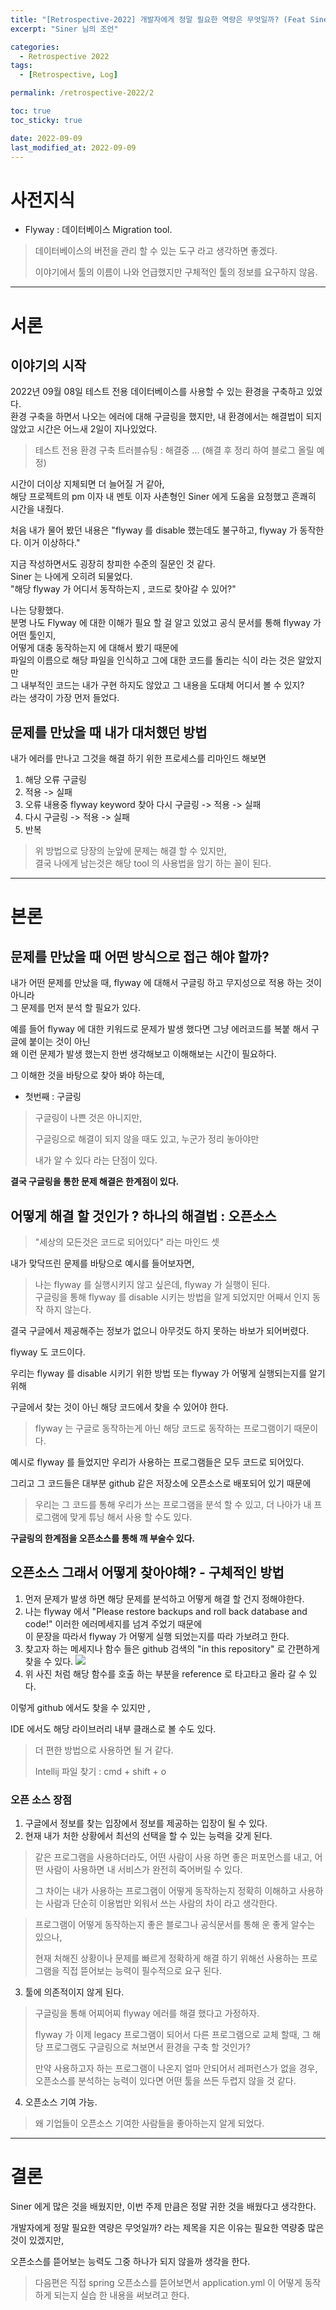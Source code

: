 ```yaml
---
title: "[Retrospective-2022] 개발자에게 정말 필요한 역량은 무엇일까? (Feat Siner)"
excerpt: "Siner 님의 조언"

categories:
  - Retrospective 2022
tags:
  - [Retrospective, Log]

permalink: /retrospective-2022/2

toc: true
toc_sticky: true

date: 2022-09-09
last_modified_at: 2022-09-09
---
```


# 사전지식

 - Flyway : 데이터베이스 Migration tool.
>데이터베이스의 버전을 관리 할 수 있는 도구 라고 생각하면 좋겠다.
> 
>이야기에서 툴의 이름이 나와 언급했지만 구체적인 툴의 정보를 요구하지 않음.

---
# 서론
## 이야기의 시작
2022년 09월 08일 테스트 전용 데이터베이스를 사용할 수 있는 환경을 구축하고 있었다.<br>
환경 구축을 하면서 나오는 에러에 대해 구글링을 했지만, 내 환경에서는 해결법이 되지 않았고 시간은 어느새 2일이 지나있었다. <br>
>테스트 전용 환경 구축 트러블슈팅 : 해결중 ... (해결 후 정리 하여 블로그 올릴 예정)

시간이 더이상 지체되면 더 늘어질 거 같아, <br>
해당 프로젝트의 pm 이자 내 멘토 이자 사촌형인 Siner 에게 도움을 요청했고 흔쾌히 시간을 내줬다.<br>

처음 내가 물어 봤던 내용은 "flyway 를 disable 했는데도 불구하고, flyway 가 동작한다. 이거 이상하다." <br>

지금 작성하면서도 굉장히 창피한 수준의 질문인 것 같다.<br>
Siner 는 나에게 오히려 되물었다. <br>
"해당 flyway 가 어디서 동작하는지 , 코드로 찾아갈 수 있어?"<br>

나는 당황했다. <br>
분명 나도 Flyway 에 대한 이해가 필요 할 걸 알고 있었고 공식 문서를 통해 flyway 가 어떤 툴인지, <br>
어떻게 대충 동작하는지 에 대해서 봤기 때문에 <br>
파일의 이름으로 해당 파일을 인식하고 그에 대한 코드를 돌리는 식이 라는 것은 알았지만 <br>
그 내부적인 코드는 내가 구현 하지도 않았고 그 내용을 도대체 어디서 볼 수 있지? <br>
라는 생각이 가장 먼저 들었다.<br>

## 문제를 만났을 때 내가 대처했던 방법 
내가 에러를 만나고 그것을 해결 하기 위한 프로세스를 리마인드 해보면

1. 해당 오류 구글링
2. 적용 -> 실패
3. 오류 내용중 flyway keyword 찾아 다시 구글링 -> 적용 -> 실패
4. 다시 구글링 -> 적용 -> 실패
5. 반복

> 위 방법으로 당장의 눈앞에 문제는 해결 할 수 있지만, <br>
> 결국 나에게 남는것은 해당 tool 의 사용법을 암기 하는 꼴이 된다.

---
# 본론
## 문제를 만났을 때 어떤 방식으로 접근 해야 할까?
내가 어떤 문제를 만났을 때, flyway 에 대해서 구글링 하고 무지성으로 적용 하는 것이 아니라 <br>
그 문제를 먼저 분석 할 필요가 있다.<br>

예를 들어 flyway 에 대한 키워드로 문제가 발생 했다면 그냥 에러코드를 복붙 해서 구글에 붙이는 것이 아닌 <br>
왜 이런 문제가 발생 했는지 한번 생각해보고 이해해보는 시간이 필요하다. <br>

그 이해한 것을 바탕으로 찾아 봐야 하는데, 
 - 첫번째 : 구글링

> 구글링이 나쁜 것은 아니지만, 
> 
> 구글링으로 해결이 되지 않을 때도 있고, 누군가 정리 놓아야만 
> 
> 내가 알 수 있다 라는 단점이 있다.

**결국 구글링을 통한 문제 해결은 한계점이 있다.**

## 어떻게 해결 할 것인가 ? 하나의 해결법 : 오픈소스 
>"세상의 모든것은 코드로 되어있다" 라는 마인드 셋

내가 맞닥뜨린 문제를 바탕으로 예시를 들어보자면,<br>
>나는 flyway 를 실행시키지 않고 싶은데, flyway 가 실행이 된다. <br>
구글링을 통해 flyway 를 disable 시키는 방법을 알게 되었지만 어째서 인지 동작 하지 않는다.<br>

결국 구글에서 제공해주는 정보가 없으니 아무것도 하지 못하는 바보가 되어버렸다.<br>

flyway 도 코드이다. 

우리는 flyway 를 disable 시키기 위한 방법 또는 flyway 가 어떻게 실행되는지를 알기 위해

구글에서 찾는 것이 아닌 해당 코드에서 찾을 수 있어야 한다.

>flyway 는 구글로 동작하는게 아닌 해당 코드로 동작하는 프로그램이기 때문이다.

예시로 flyway 를 들었지만 우리가 사용하는 프로그램들은 모두 코드로 되어있다.

그리고 그 코드들은 대부분 github 같은 저장소에 오픈소스로 배포되어 있기 때문에 

>우리는 그 코드를 통해 우리가 쓰는 프로그램을 분석 할 수 있고, 더 나아가 내 프로그램에 맞게 튜닝 해서 사용 할 수도 있다.

**구글링의 한계점을 오픈소스를 통해 깨 부술수 있다.**

## 오픈소스 그래서 어떻게 찾아야해? - 구체적인 방법
1. 먼저 문제가 발생 하면 해당 문제를 분석하고 어떻게 해결 할 건지 정해야한다.
2. 나는 flyway 에서 "Please restore backups and roll back database and code!" 이러한 에러메세지를 넘겨 주었기 때문에 <br>
이 문장을 따라서 flyway 가 어떻게 실행 되었는지를 따라 가보려고 한다.
3. 찾고자 하는 메세지나 함수 들은 github 검색의 "in this repository" 로 간편하게 찾을 수 있다.
![](/imgs/log/opensource1.png)
4. 위 사진 처럼 해당 함수를 호출 하는 부분을 reference 로 타고타고 올라 갈 수 있다.

이렇게 github 에서도 찾을 수 있지만 ,

IDE 에서도 해당 라이브러리 내부 클래스로 볼 수도 있다. 
>더 편한 방법으로 사용하면 될 거 같다.
> 
>Intellij 파일 찾기 : cmd + shift + o

### 오픈 소스 장점
1. 구글에서 정보를 찾는 입장에서 정보를 제공하는 입장이 될 수 있다.
2. 현재 내가 처한 상황에서 최선의 선택을 할 수 있는 능력을 갖게 된다.


> 같은 프로그램을 사용하더라도, 어떤 사람이 사용 하면 좋은 퍼포먼스를 내고, 어떤 사람이 사용하면 내 서비스가 완전히 죽어버릴 수 있다.
> 
> 그 차이는 내가 사용하는 프로그램이 어떻게 동작하는지 정확히 이해하고 사용하는 사람과 단순히 이용법만 외워서 쓰는 사람의 차이 라고 생각한다.

> 프로그램이 어떻게 동작하는지 좋은 블로그나 공식문서를 통해 운 좋게 알수는 있으나, 
>
> 현재 처해진 상황이나 문제를 빠르게 정확하게 해결 하기 위해선 사용하는 프로그램을 직접 뜯어보는 능력이 필수적으로 요구 된다.

3. 툴에 의존적이지 않게 된다.
> 구글링을 통해 어찌어찌 flyway 에러를 해결 했다고 가정하자.
> 
> flyway 가 이제 legacy 프로그램이 되어서 다른 프로그램으로 교체 할때, 그 해당 프로그램도 구글링으로 쳐보면서 환경을 구축 할 것인가?
> 
> 만약 사용하고자 하는 프로그램이 나온지 얼마 안되어서 레퍼런스가 없을 경우, 오픈소스를 분석하는 능력이 있다면 어떤 툴을 쓰든 두렵지 않을 것 같다.

4. 오픈소스 기여 가능.
> 왜 기업들이 오픈소스 기여한 사람들을 좋아하는지 알게 되었다. 

---
# 결론
Siner 에게 많은 것을 배웠지만, 이번 주제 만큼은 정말 귀한 것을 배웠다고 생각한다.

개발자에게 정말 필요한 역량은 무엇일까? 라는 제목을 지은 이유는 필요한 역량중 많은 것이 있겠지만, 

오픈소스를 뜯어보는 능력도 그중 하나가 되지 않을까 생각을 한다.

>다음편은 직접 spring 오픈소스를 뜯어보면서 application.yml 이 어떻게 동작하게 되는지 실습 한 내용을 써보려고 한다.





















    






